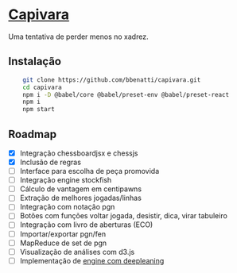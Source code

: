 # [Capivara](https://pt.wikipedia.org/wiki/Gloss%C3%A1rio_de_enxadrismo#Pato)

Uma tentativa de perder menos no xadrez.

## Instalação
```bash
	git clone https://github.com/bbenatti/capivara.git
	cd capivara
	npm i -D @babel/core @babel/preset-env @babel/preset-react
	npm i
	npm start
```

## Roadmap

- [x] Integração chessboardjsx e chessjs
- [x] Inclusão de regras 
- [ ] Interface para escolha de peça promovida
- [ ] Integração engine stockfish
- [ ] Cálculo de vantagem em centipawns
- [ ] Extração de melhores jogadas/linhas
- [ ] Integração com notação pgn
- [ ] Botões com funções voltar jogada, desistir, dica, virar tabuleiro
- [ ] Integração com livro de aberturas (ECO)
- [ ] Importar/exportar pgn/fen
- [ ] MapReduce de set de pgn
- [ ] Visualização de análises com d3.js
- [ ] Implementação de [engine com deepleaning](https://medium.com/applied-data-science/how-to-build-your-own-alphazero-ai-using-python-and-keras-7f664945c188)